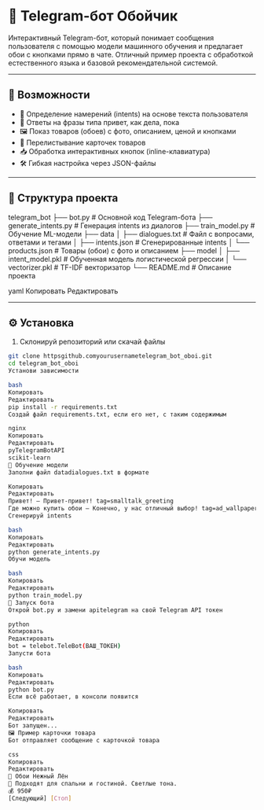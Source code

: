 # 🤖 Telegram-бот Обойчик

Интерактивный Telegram-бот, который понимает сообщения пользователя с помощью модели машинного обучения и предлагает обои с кнопками прямо в чате. Отличный пример проекта с обработкой естественного языка и базовой рекомендательной системой.

---

## 🚀 Возможности

- 🧠 Определение намерений (intents) на основе текста пользователя
- 💬 Ответы на фразы типа привет, как дела, пока
- 🖼️ Показ товаров (обоев) с фото, описанием, ценой и кнопками
- 🔁 Перелистывание карточек товаров
- 📥 Обработка интерактивных кнопок (inline-клавиатура)
- 🛠️ Гибкая настройка через JSON-файлы

---

## 📂 Структура проекта

telegram_bot
├── bot.py # Основной код Telegram-бота
├── generate_intents.py # Генерация intents из диалогов
├── train_model.py # Обучение ML-модели
├── data
│ ├── dialogues.txt # Файл с вопросами, ответами и тегами
│ ├── intents.json # Сгенерированные intents
│ └── products.json # Товары (обои) с фото и описанием
├── model
│ ├── intent_model.pkl # Обученная модель логистической регрессии
│ └── vectorizer.pkl # TF-IDF векторизатор
└── README.md # Описание проекта

yaml
Копировать
Редактировать

---

## ⚙️ Установка

1. Склонируй репозиторий или скачай файлы

```bash
git clone httpsgithub.comyourusernametelegram_bot_oboi.git
cd telegram_bot_oboi
Установи зависимости

bash
Копировать
Редактировать
pip install -r requirements.txt
Создай файл requirements.txt, если его нет, с таким содержимым

nginx
Копировать
Редактировать
pyTelegramBotAPI
scikit-learn
🧠 Обучение модели
Заполни файл datadialogues.txt в формате

Копировать
Редактировать
Привет! — Привет-привет! tag=smalltalk_greeting
Где можно купить обои — Конечно, у нас отличный выбор! tag=ad_wallpaper_offer
Сгенерируй intents

bash
Копировать
Редактировать
python generate_intents.py
Обучи модель

bash
Копировать
Редактировать
python train_model.py
🤖 Запуск бота
Открой bot.py и замени apitelegram на свой Telegram API токен

python
Копировать
Редактировать
bot = telebot.TeleBot(ВАШ_ТОКЕН)
Запусти бота

bash
Копировать
Редактировать
python bot.py
Если всё работает, в консоли появится

Копировать
Редактировать
Бот запущен...
🖼️ Пример карточки товара
Бот отправляет сообщение с карточкой товара

css
Копировать
Редактировать
📌 Обои Нежный Лён
📝 Подходят для спальни и гостиной. Светлые тона.
💰 950₽
[Следующий] [Стоп]
